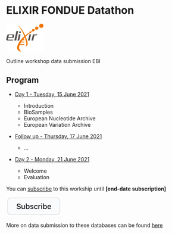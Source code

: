 # ELIXIR FONDUE Datathon 

<img src="images/logo_elixir.png" width="100"/>

Outline workshop data submission EBI

## Program
* [Day 1 - Tuesday, 15 June 2021](program/day1.md)

  * Introduction
  * BioSamples
  * European Nucleotide Archive
  * European Variation Archive

* [Follow up - Thursday, 17 June 2021](program/followup.md)
  
  * ...

* [Day 2 - Monday, 21 June 2021](program/day2.md)

  * Welcome
  * Evaluation



You can [subscribe](https://forms.gle/uSA4kMX5GnG4L9E46) to this workship until **\[end-date subscription\]**

<a href="https://forms.gle/uSA4kMX5GnG4L9E46" alt="subscribe" title="subscribe"><img src="images/subscribe.png" width="150"/></a>

More on data submission to these databases can be found [here](program/links.md)
